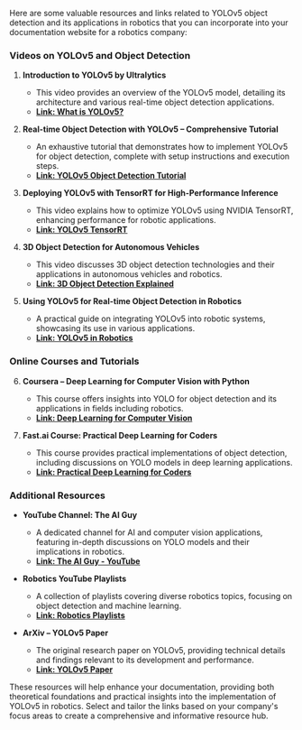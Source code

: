 Here are some valuable resources and links related to YOLOv5 object detection and its applications in robotics that you can incorporate into your documentation website for a robotics company:

### Videos on YOLOv5 and Object Detection

1. **Introduction to YOLOv5 by Ultralytics**
   - This video provides an overview of the YOLOv5 model, detailing its architecture and various real-time object detection applications.
   - **[Link: What is YOLOv5?](https://www.youtube.com/watch?v=SJMI4tE_2Zs)**

2. **Real-time Object Detection with YOLOv5 – Comprehensive Tutorial**
   - An exhaustive tutorial that demonstrates how to implement YOLOv5 for object detection, complete with setup instructions and execution steps.
   - **[Link: YOLOv5 Object Detection Tutorial](https://www.youtube.com/watch?v=G6He2eP0HRE)**

3. **Deploying YOLOv5 with TensorRT for High-Performance Inference**
   - This video explains how to optimize YOLOv5 using NVIDIA TensorRT, enhancing performance for robotic applications.
   - **[Link: YOLOv5 TensorRT](https://www.youtube.com/watch?v=pshz6g85K1I)**

4. **3D Object Detection for Autonomous Vehicles**
   - This video discusses 3D object detection technologies and their applications in autonomous vehicles and robotics.
   - **[Link: 3D Object Detection Explained](https://www.youtube.com/watch?v=1yo0Kv5A4Og)**

5. **Using YOLOv5 for Real-time Object Detection in Robotics**
   - A practical guide on integrating YOLOv5 into robotic systems, showcasing its use in various applications.
   - **[Link: YOLOv5 in Robotics](https://www.youtube.com/watch?v=1G2wPKPonyc)**

### Online Courses and Tutorials

6. **Coursera – Deep Learning for Computer Vision with Python**
   - This course offers insights into YOLO for object detection and its applications in fields including robotics.
   - **[Link: Deep Learning for Computer Vision](https://www.coursera.org/learn/deep-learning-computer-vision-python)**

7. **Fast.ai Course: Practical Deep Learning for Coders**
   - This course provides practical implementations of object detection, including discussions on YOLO models in deep learning applications.
   - **[Link: Practical Deep Learning for Coders](https://course.fast.ai/)**

### Additional Resources

- **YouTube Channel: The AI Guy**
   - A dedicated channel for AI and computer vision applications, featuring in-depth discussions on YOLO models and their implications in robotics.
   - **[Link: The AI Guy - YouTube](https://www.youtube.com/c/TheAIGuy)**

- **Robotics YouTube Playlists**
   - A collection of playlists covering diverse robotics topics, focusing on object detection and machine learning.
   - **[Link: Robotics Playlists](https://www.youtube.com/c/RoboHub/playlists)**

- **ArXiv – YOLOv5 Paper**
   - The original research paper on YOLOv5, providing technical details and findings relevant to its development and performance.
   - **[Link: YOLOv5 Paper](https://arxiv.org/abs/2006.02647)**

These resources will help enhance your documentation, providing both theoretical foundations and practical insights into the implementation of YOLOv5 in robotics. Select and tailor the links based on your company's focus areas to create a comprehensive and informative resource hub.